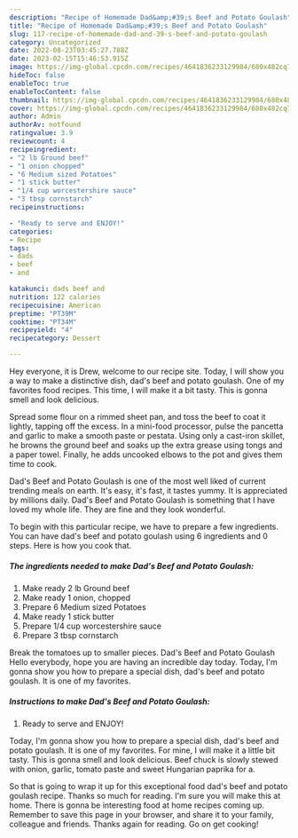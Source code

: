 ```yaml
---
description: "Recipe of Homemade Dad&amp;#39;s Beef and Potato Goulash"
title: "Recipe of Homemade Dad&amp;#39;s Beef and Potato Goulash"
slug: 117-recipe-of-homemade-dad-and-39-s-beef-and-potato-goulash
category: Uncategorized
date: 2022-08-23T03:45:27.788Z
date: 2023-02-15T15:46:53.915Z
image: https://img-global.cpcdn.com/recipes/4641836233129984/680x482cq70/dads-beef-and-potato-goulash-recipe-main-photo.jpg
hideToc: false
enableToc: true
enableTocContent: false
thumbnail: https://img-global.cpcdn.com/recipes/4641836233129984/680x482cq70/dads-beef-and-potato-goulash-recipe-main-photo.jpg
cover: https://img-global.cpcdn.com/recipes/4641836233129984/680x482cq70/dads-beef-and-potato-goulash-recipe-main-photo.jpg
author: Admin
authorAv: notfound
ratingvalue: 3.9
reviewcount: 4
recipeingredient:
- "2 lb Ground beef"
- "1 onion chopped"
- "6 Medium sized Potatoes"
- "1 stick butter"
- "1/4 cup worcestershire sauce"
- "3 tbsp cornstarch"
recipeinstructions:

- "Ready to serve and ENJOY!"
categories:
- Recipe
tags:
- dads
- beef
- and

katakunci: dads beef and 
nutrition: 122 calories
recipecuisine: American
preptime: "PT39M"
cooktime: "PT34M"
recipeyield: "4"
recipecategory: Dessert

---
```



Hey everyone, it is Drew, welcome to our recipe site. Today, I will show you a way to make a distinctive dish, dad&#39;s beef and potato goulash. One of my favorites food recipes. This time, I will make it a bit tasty. This is gonna smell and look delicious.

Spread some flour on a rimmed sheet pan, and toss the beef to coat it lightly, tapping off the excess. In a mini-food processor, pulse the pancetta and garlic to make a smooth paste or pestata. Using only a cast-iron skillet, he browns the ground beef and soaks up the extra grease using tongs and a paper towel. Finally, he adds uncooked elbows to the pot and gives them time to cook.

Dad&#39;s Beef and Potato Goulash is one of the most well liked of current trending meals on earth. It's easy, it's fast, it tastes yummy. It is appreciated by millions daily. Dad&#39;s Beef and Potato Goulash is something that I have loved my whole life. They are fine and they look wonderful.


To begin with this particular recipe, we have to prepare a few ingredients. You can have dad&#39;s beef and potato goulash using 6 ingredients and 0 steps. Here is how you cook that.

<!--inarticleads1-->

##### The ingredients needed to make Dad&#39;s Beef and Potato Goulash:

1. Make ready 2 lb Ground beef
1. Make ready 1 onion, chopped
1. Prepare 6 Medium sized Potatoes
1. Make ready 1 stick butter
1. Prepare 1/4 cup worcestershire sauce
1. Prepare 3 tbsp cornstarch


Break the tomatoes up to smaller pieces. Dad&#39;s Beef and Potato Goulash Hello everybody, hope you are having an incredible day today. Today, I&#39;m gonna show you how to prepare a special dish, dad&#39;s beef and potato goulash. It is one of my favorites. 

<!--inarticleads2-->

##### Instructions to make Dad&#39;s Beef and Potato Goulash:


1. Ready to serve and ENJOY!

Today, I&#39;m gonna show you how to prepare a special dish, dad&#39;s beef and potato goulash. It is one of my favorites. For mine, I will make it a little bit tasty. This is gonna smell and look delicious. Beef chuck is slowly stewed with onion, garlic, tomato paste and sweet Hungarian paprika for a. 

So that is going to wrap it up for this exceptional food dad&#39;s beef and potato goulash recipe. Thanks so much for reading. I'm sure you will make this at home. There is gonna be interesting food at home recipes coming up. Remember to save this page in your browser, and share it to your family, colleague and friends. Thanks again for reading. Go on get cooking!
